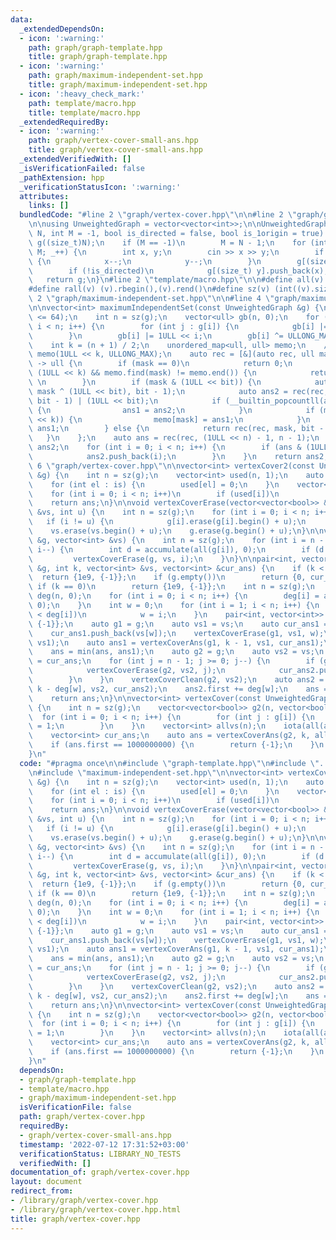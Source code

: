 ```yaml
---
data:
  _extendedDependsOn:
  - icon: ':warning:'
    path: graph/graph-template.hpp
    title: graph/graph-template.hpp
  - icon: ':warning:'
    path: graph/maximum-independent-set.hpp
    title: graph/maximum-independent-set.hpp
  - icon: ':heavy_check_mark:'
    path: template/macro.hpp
    title: template/macro.hpp
  _extendedRequiredBy:
  - icon: ':warning:'
    path: graph/vertex-cover-small-ans.hpp
    title: graph/vertex-cover-small-ans.hpp
  _extendedVerifiedWith: []
  _isVerificationFailed: false
  _pathExtension: hpp
  _verificationStatusIcon: ':warning:'
  attributes:
    links: []
  bundledCode: "#line 2 \"graph/vertex-cover.hpp\"\n\n#line 2 \"graph/graph-template.hpp\"\
    \n\nusing UnweightedGraph = vector<vector<int>>;\n\nUnweightedGraph graph(int\
    \ N, int M = -1, bool is_directed = false, bool is_1origin = true) {\n    UnweightedGraph\
    \ g((size_t)N);\n    if (M == -1)\n        M = N - 1;\n    for (int _ = 0; _ <\
    \ M; _++) {\n        int x, y;\n        cin >> x >> y;\n        if (is_1origin)\
    \ {\n            x--;\n            y--;\n        }\n        g[(size_t) x].push_back(y);\n\
    \        if (!is_directed)\n            g[(size_t) y].push_back(x);\n    }\n \
    \   return g;\n}\n#line 2 \"template/macro.hpp\"\n\n#define all(v) (v).begin(),(v).end()\n\
    #define rall(v) (v).rbegin(),(v).rend()\n#define sz(v) (int((v).size()))\n#line\
    \ 2 \"graph/maximum-independent-set.hpp\"\n\n#line 4 \"graph/maximum-independent-set.hpp\"\
    \n\nvector<int> maximumIndependentSet(const UnweightedGraph &g) {\n    assert(sz(g)\
    \ <= 64);\n    int n = sz(g);\n    vector<ull> gb(n, 0);\n    for (int i = 0;\
    \ i < n; i++) {\n        for (int j : g[i]) {\n            gb[i] |= 1ULL << j;\n\
    \        }\n        gb[i] |= 1ULL << i;\n        gb[i] ^= ULLONG_MAX;\n    }\n\
    \    int k = (n + 1) / 2;\n    unordered_map<ull, ull> memo;\n    //vector<ull>\
    \ memo(1ULL << k, ULLONG_MAX);\n    auto rec = [&](auto rec, ull mask, int bit)\
    \ -> ull {\n        if (mask == 0)\n            return 0;\n        if (mask <\
    \ (1ULL << k) && memo.find(mask) != memo.end()) {\n            return memo[mask];\
    \ \n        }\n        if (mask & (1ULL << bit)) {\n            auto ans1 = rec(rec,\
    \ mask ^ (1ULL << bit), bit - 1);\n            auto ans2 = rec(rec, mask & gb[bit],\
    \ bit - 1) | (1ULL << bit);\n            if (__builtin_popcountll(ans1) < __builtin_popcountll(ans2))\
    \ {\n                ans1 = ans2;\n            }\n            if (mask < (1ULL\
    \ << k)) {\n                memo[mask] = ans1;\n            }\n            return\
    \ ans1;\n        } else {\n            return rec(rec, mask, bit - 1);\n     \
    \   }\n    };\n    auto ans = rec(rec, (1ULL << n) - 1, n - 1);\n    vector<int>\
    \ ans2;\n    for (int i = 0; i < n; i++) {\n        if (ans & (1ULL << i)) {\n\
    \            ans2.push_back(i);\n        }\n    }\n    return ans2;\n}\n#line\
    \ 6 \"graph/vertex-cover.hpp\"\n\nvector<int> vertexCover2(const UnweightedGraph\
    \ &g) {\n    int n = sz(g);\n    vector<int> used(n, 1);\n    auto is = maximumIndependentSet(g);\n\
    \    for (int el : is) {\n        used[el] = 0;\n    }\n    vector<int> ans;\n\
    \    for (int i = 0; i < n; i++)\n        if (used[i])\n            ans.push_back(i);\n\
    \    return ans;\n}\n\nvoid vertexCoverErase(vector<vector<bool>> &g, vector<int>\
    \ &vs, int u) {\n    int n = sz(g);\n    for (int i = 0; i < n; i++) {\n     \
    \   if (i != u) {\n            g[i].erase(g[i].begin() + u);\n        }\n    }\n\
    \    vs.erase(vs.begin() + u);\n    g.erase(g.begin() + u);\n}\n\nvoid vertexCoverClean(vector<vector<bool>>\
    \ &g, vector<int> &vs) {\n    int n = sz(g);\n    for (int i = n - 1; i >= 0;\
    \ i--) {\n        int d = accumulate(all(g[i]), 0);\n        if (d == 0)\n   \
    \         vertexCoverErase(g, vs, i);\n    }\n}\n\npair<int, vector<int>> vertexCoverAns(vector<vector<bool>>\
    \ &g, int k, vector<int> &vs, vector<int> &cur_ans) {\n    if (k < 0)\n      \
    \  return {1e9, {-1}};\n    if (g.empty())\n        return {0, cur_ans};\n   \
    \ if (k == 0)\n        return {1e9, {-1}};\n    int n = sz(g);\n    vector<int>\
    \ deg(n, 0);\n    for (int i = 0; i < n; i++) {\n        deg[i] = accumulate(all(g[i]),\
    \ 0);\n    }\n    int w = 0;\n    for (int i = 1; i < n; i++) {\n        if (deg[w]\
    \ < deg[i])\n            w = i;\n    }\n    pair<int, vector<int>> ans = {1e9,\
    \ {-1}};\n    auto g1 = g;\n    auto vs1 = vs;\n    auto cur_ans1 = cur_ans;\n\
    \    cur_ans1.push_back(vs[w]);\n    vertexCoverErase(g1, vs1, w);\n    vertexCoverClean(g1,\
    \ vs1);\n    auto ans1 = vertexCoverAns(g1, k - 1, vs1, cur_ans1);\n    ans1.first++;\n\
    \    ans = min(ans, ans1);\n    auto g2 = g;\n    auto vs2 = vs;\n    auto cur_ans2\
    \ = cur_ans;\n    for (int j = n - 1; j >= 0; j--) {\n        if (g[w][j]) {\n\
    \            vertexCoverErase(g2, vs2, j);\n            cur_ans2.push_back(vs[j]);\n\
    \        }\n    }\n    vertexCoverClean(g2, vs2);\n    auto ans2 = vertexCoverAns(g2,\
    \ k - deg[w], vs2, cur_ans2);\n    ans2.first += deg[w];\n    ans = min(ans, ans2);\n\
    \    return ans;\n}\n\nvector<int> vertexCover(const UnweightedGraph &g, int k)\
    \ {\n    int n = sz(g);\n    vector<vector<bool>> g2(n, vector<bool>(n));\n  \
    \  for (int i = 0; i < n; i++) {\n        for (int j : g[i]) {\n            g2[i][j]\
    \ = 1;\n        }\n    }\n    vector<int> allvs(n);\n    iota(all(allvs), 0);\n\
    \    vector<int> cur_ans;\n    auto ans = vertexCoverAns(g2, k, allvs, cur_ans);\n\
    \    if (ans.first == 1000000000) {\n        return {-1};\n    }\n    return ans.second;\n\
    }\n"
  code: "#pragma once\n\n#include \"graph-template.hpp\"\n#include \"../template/macro.hpp\"\
    \n#include \"maximum-independent-set.hpp\"\n\nvector<int> vertexCover2(const UnweightedGraph\
    \ &g) {\n    int n = sz(g);\n    vector<int> used(n, 1);\n    auto is = maximumIndependentSet(g);\n\
    \    for (int el : is) {\n        used[el] = 0;\n    }\n    vector<int> ans;\n\
    \    for (int i = 0; i < n; i++)\n        if (used[i])\n            ans.push_back(i);\n\
    \    return ans;\n}\n\nvoid vertexCoverErase(vector<vector<bool>> &g, vector<int>\
    \ &vs, int u) {\n    int n = sz(g);\n    for (int i = 0; i < n; i++) {\n     \
    \   if (i != u) {\n            g[i].erase(g[i].begin() + u);\n        }\n    }\n\
    \    vs.erase(vs.begin() + u);\n    g.erase(g.begin() + u);\n}\n\nvoid vertexCoverClean(vector<vector<bool>>\
    \ &g, vector<int> &vs) {\n    int n = sz(g);\n    for (int i = n - 1; i >= 0;\
    \ i--) {\n        int d = accumulate(all(g[i]), 0);\n        if (d == 0)\n   \
    \         vertexCoverErase(g, vs, i);\n    }\n}\n\npair<int, vector<int>> vertexCoverAns(vector<vector<bool>>\
    \ &g, int k, vector<int> &vs, vector<int> &cur_ans) {\n    if (k < 0)\n      \
    \  return {1e9, {-1}};\n    if (g.empty())\n        return {0, cur_ans};\n   \
    \ if (k == 0)\n        return {1e9, {-1}};\n    int n = sz(g);\n    vector<int>\
    \ deg(n, 0);\n    for (int i = 0; i < n; i++) {\n        deg[i] = accumulate(all(g[i]),\
    \ 0);\n    }\n    int w = 0;\n    for (int i = 1; i < n; i++) {\n        if (deg[w]\
    \ < deg[i])\n            w = i;\n    }\n    pair<int, vector<int>> ans = {1e9,\
    \ {-1}};\n    auto g1 = g;\n    auto vs1 = vs;\n    auto cur_ans1 = cur_ans;\n\
    \    cur_ans1.push_back(vs[w]);\n    vertexCoverErase(g1, vs1, w);\n    vertexCoverClean(g1,\
    \ vs1);\n    auto ans1 = vertexCoverAns(g1, k - 1, vs1, cur_ans1);\n    ans1.first++;\n\
    \    ans = min(ans, ans1);\n    auto g2 = g;\n    auto vs2 = vs;\n    auto cur_ans2\
    \ = cur_ans;\n    for (int j = n - 1; j >= 0; j--) {\n        if (g[w][j]) {\n\
    \            vertexCoverErase(g2, vs2, j);\n            cur_ans2.push_back(vs[j]);\n\
    \        }\n    }\n    vertexCoverClean(g2, vs2);\n    auto ans2 = vertexCoverAns(g2,\
    \ k - deg[w], vs2, cur_ans2);\n    ans2.first += deg[w];\n    ans = min(ans, ans2);\n\
    \    return ans;\n}\n\nvector<int> vertexCover(const UnweightedGraph &g, int k)\
    \ {\n    int n = sz(g);\n    vector<vector<bool>> g2(n, vector<bool>(n));\n  \
    \  for (int i = 0; i < n; i++) {\n        for (int j : g[i]) {\n            g2[i][j]\
    \ = 1;\n        }\n    }\n    vector<int> allvs(n);\n    iota(all(allvs), 0);\n\
    \    vector<int> cur_ans;\n    auto ans = vertexCoverAns(g2, k, allvs, cur_ans);\n\
    \    if (ans.first == 1000000000) {\n        return {-1};\n    }\n    return ans.second;\n\
    }\n"
  dependsOn:
  - graph/graph-template.hpp
  - template/macro.hpp
  - graph/maximum-independent-set.hpp
  isVerificationFile: false
  path: graph/vertex-cover.hpp
  requiredBy:
  - graph/vertex-cover-small-ans.hpp
  timestamp: '2022-07-12 17:31:52+03:00'
  verificationStatus: LIBRARY_NO_TESTS
  verifiedWith: []
documentation_of: graph/vertex-cover.hpp
layout: document
redirect_from:
- /library/graph/vertex-cover.hpp
- /library/graph/vertex-cover.hpp.html
title: graph/vertex-cover.hpp
---
```

